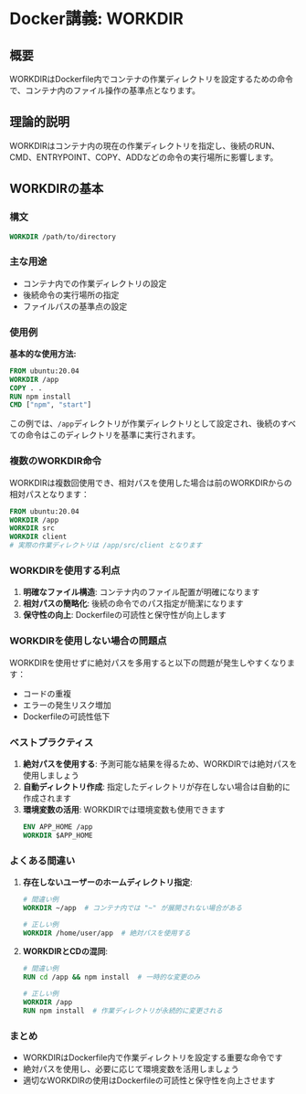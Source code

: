 # Docker講義: WORKDIR

## 概要
WORKDIRはDockerfile内でコンテナの作業ディレクトリを設定するための命令で、コンテナ内のファイル操作の基準点となります。

## 理論的説明
WORKDIRはコンテナ内の現在の作業ディレクトリを指定し、後続のRUN、CMD、ENTRYPOINT、COPY、ADDなどの命令の実行場所に影響します。

## WORKDIRの基本

### 構文
```dockerfile
WORKDIR /path/to/directory
```

### 主な用途
- コンテナ内での作業ディレクトリの設定
- 後続命令の実行場所の指定
- ファイルパスの基準点の設定

### 使用例

**基本的な使用方法:**
```dockerfile
FROM ubuntu:20.04
WORKDIR /app
COPY . .
RUN npm install
CMD ["npm", "start"]
```

この例では、`/app`ディレクトリが作業ディレクトリとして設定され、後続のすべての命令はこのディレクトリを基準に実行されます。

### 複数のWORKDIR命令

WORKDIRは複数回使用でき、相対パスを使用した場合は前のWORKDIRからの相対パスとなります：

```dockerfile
FROM ubuntu:20.04
WORKDIR /app
WORKDIR src
WORKDIR client
# 実際の作業ディレクトリは /app/src/client となります
```

### WORKDIRを使用する利点

1. **明確なファイル構造**: コンテナ内のファイル配置が明確になります
2. **相対パスの簡略化**: 後続の命令でのパス指定が簡潔になります
3. **保守性の向上**: Dockerfileの可読性と保守性が向上します

### WORKDIRを使用しない場合の問題点

WORKDIRを使用せずに絶対パスを多用すると以下の問題が発生しやすくなります：

- コードの重複
- エラーの発生リスク増加
- Dockerfileの可読性低下

### ベストプラクティス

1. **絶対パスを使用する**: 予測可能な結果を得るため、WORKDIRでは絶対パスを使用しましょう
2. **自動ディレクトリ作成**: 指定したディレクトリが存在しない場合は自動的に作成されます
3. **環境変数の活用**: WORKDIRでは環境変数も使用できます
   ```dockerfile
   ENV APP_HOME /app
   WORKDIR $APP_HOME
   ```

### よくある間違い

1. **存在しないユーザーのホームディレクトリ指定**: 
   ```dockerfile
   # 間違い例
   WORKDIR ~/app  # コンテナ内では "~" が展開されない場合がある
   
   # 正しい例
   WORKDIR /home/user/app  # 絶対パスを使用する
   ```

2. **WORKDIRとCDの混同**: 
   ```dockerfile
   # 間違い例
   RUN cd /app && npm install  # 一時的な変更のみ
   
   # 正しい例
   WORKDIR /app
   RUN npm install  # 作業ディレクトリが永続的に変更される
   ```

### まとめ

- WORKDIRはDockerfile内で作業ディレクトリを設定する重要な命令です
- 絶対パスを使用し、必要に応じて環境変数を活用しましょう
- 適切なWORKDIRの使用はDockerfileの可読性と保守性を向上させます
